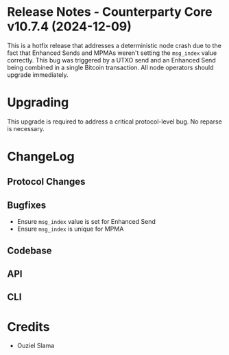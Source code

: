# Release Notes - Counterparty Core v10.7.4 (2024-12-09)

This is a hotfix release that addresses a deterministic node crash due to the fact that Enhanced Sends and MPMAs weren't setting the `msg_index` value correctly. This bug was triggered by a UTXO send and an Enhanced Send being combined in a single Bitcoin transaction. All node operators should upgrade immediately.

# Upgrading

This upgrade is required to address a critical protocol-level  bug. No reparse is necessary.


# ChangeLog

## Protocol Changes

## Bugfixes

- Ensure `msg_index` value is set for Enhanced Send
- Ensure `msg_index` is unique for MPMA

## Codebase

## API

## CLI


# Credits

* Ouziel Slama
